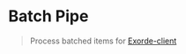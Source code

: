 # Batch Pipe
> Process batched items for [Exorde-client](https://github.com/exorde-labs/Exorde-Client-Microservice-Mint/tree/main/client/spot)
